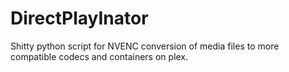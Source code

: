 # DirectPlayInator
Shitty python script for NVENC conversion of media files to more compatible codecs and containers on plex.
